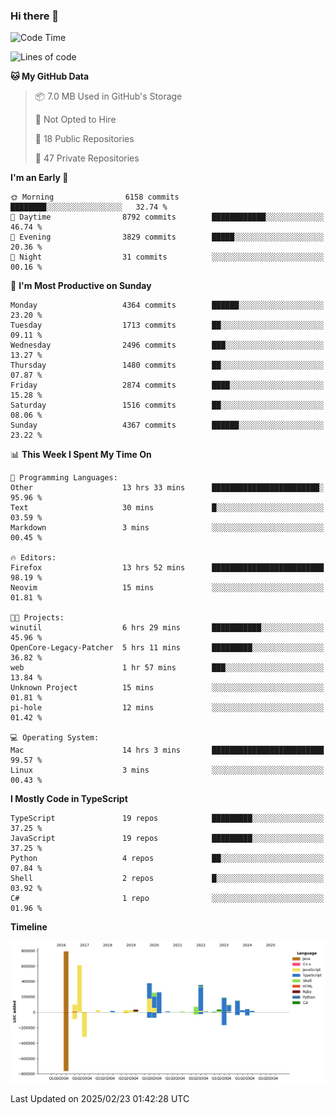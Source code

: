 ### Hi there 👋

<!--
**Clumsy-Coder/Clumsy-Coder** is a ✨ _special_ ✨ repository because its `README.md` (this file) appears on your GitHub profile.

Here are some ideas to get you started:

- 🔭 I’m currently working on ...
- 🌱 I’m currently learning ...
- 👯 I’m looking to collaborate on ...
- 🤔 I’m looking for help with ...
- 💬 Ask me about ...
- 📫 How to reach me: ...
- 😄 Pronouns: ...
- ⚡ Fun fact: ...
-->

<!-- anmol098/waka-readme-stats -->
<!--START_SECTION:waka-->
![Code Time](http://img.shields.io/badge/Code%20Time-1%2C170%20hrs%2033%20mins-blue)

![Lines of code](https://img.shields.io/badge/From%20Hello%20World%20I%27ve%20Written-3.5%20million%20lines%20of%20code-blue)

**🐱 My GitHub Data** 

> 📦 7.0 MB Used in GitHub's Storage 
 > 
> 🚫 Not Opted to Hire
 > 
> 📜 18 Public Repositories 
 > 
> 🔑 47 Private Repositories 
 > 
**I'm an Early 🐤** 

```text
🌞 Morning                6158 commits        ████████░░░░░░░░░░░░░░░░░   32.74 % 
🌆 Daytime                8792 commits        ████████████░░░░░░░░░░░░░   46.74 % 
🌃 Evening                3829 commits        █████░░░░░░░░░░░░░░░░░░░░   20.36 % 
🌙 Night                  31 commits          ░░░░░░░░░░░░░░░░░░░░░░░░░   00.16 % 
```
📅 **I'm Most Productive on Sunday** 

```text
Monday                   4364 commits        ██████░░░░░░░░░░░░░░░░░░░   23.20 % 
Tuesday                  1713 commits        ██░░░░░░░░░░░░░░░░░░░░░░░   09.11 % 
Wednesday                2496 commits        ███░░░░░░░░░░░░░░░░░░░░░░   13.27 % 
Thursday                 1480 commits        ██░░░░░░░░░░░░░░░░░░░░░░░   07.87 % 
Friday                   2874 commits        ████░░░░░░░░░░░░░░░░░░░░░   15.28 % 
Saturday                 1516 commits        ██░░░░░░░░░░░░░░░░░░░░░░░   08.06 % 
Sunday                   4367 commits        ██████░░░░░░░░░░░░░░░░░░░   23.22 % 
```


📊 **This Week I Spent My Time On** 

```text
💬 Programming Languages: 
Other                    13 hrs 33 mins      ████████████████████████░   95.96 % 
Text                     30 mins             █░░░░░░░░░░░░░░░░░░░░░░░░   03.59 % 
Markdown                 3 mins              ░░░░░░░░░░░░░░░░░░░░░░░░░   00.45 % 

🔥 Editors: 
Firefox                  13 hrs 52 mins      █████████████████████████   98.19 % 
Neovim                   15 mins             ░░░░░░░░░░░░░░░░░░░░░░░░░   01.81 % 

🐱‍💻 Projects: 
winutil                  6 hrs 29 mins       ███████████░░░░░░░░░░░░░░   45.96 % 
OpenCore-Legacy-Patcher  5 hrs 11 mins       █████████░░░░░░░░░░░░░░░░   36.82 % 
web                      1 hr 57 mins        ███░░░░░░░░░░░░░░░░░░░░░░   13.84 % 
Unknown Project          15 mins             ░░░░░░░░░░░░░░░░░░░░░░░░░   01.81 % 
pi-hole                  12 mins             ░░░░░░░░░░░░░░░░░░░░░░░░░   01.42 % 

💻 Operating System: 
Mac                      14 hrs 3 mins       █████████████████████████   99.57 % 
Linux                    3 mins              ░░░░░░░░░░░░░░░░░░░░░░░░░   00.43 % 
```

**I Mostly Code in TypeScript** 

```text
TypeScript               19 repos            █████████░░░░░░░░░░░░░░░░   37.25 % 
JavaScript               19 repos            █████████░░░░░░░░░░░░░░░░   37.25 % 
Python                   4 repos             ██░░░░░░░░░░░░░░░░░░░░░░░   07.84 % 
Shell                    2 repos             █░░░░░░░░░░░░░░░░░░░░░░░░   03.92 % 
C#                       1 repo              ░░░░░░░░░░░░░░░░░░░░░░░░░   01.96 % 
```



**Timeline**

![Lines of Code chart](https://raw.githubusercontent.com/Clumsy-Coder/Clumsy-Coder/main/assets/bar_graph.png)


 Last Updated on 2025/02/23 01:42:28 UTC
<!--END_SECTION:waka-->

